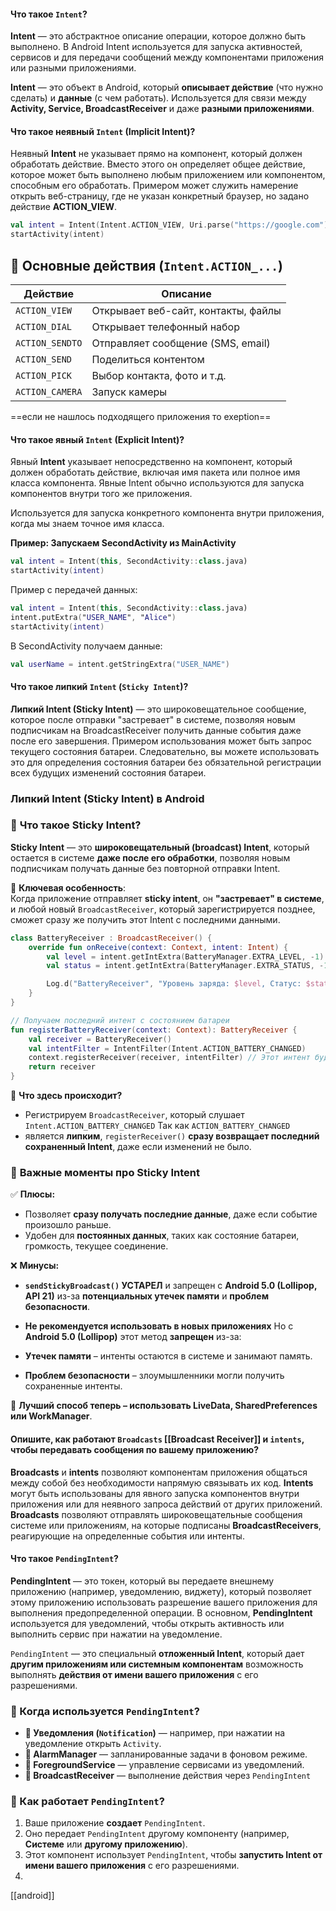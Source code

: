 #### Что такое `Intent`?

**Intent** — это абстрактное описание операции, которое должно быть выполнено. В Android Intent используется для запуска активностей, сервисов и для передачи сообщений между компонентами приложения или разными приложениями.

**Intent** — это объект в Android, который **описывает действие** (что нужно сделать) и **данные** (с чем работать). Используется для связи между **Activity, Service, BroadcastReceiver** и даже **разными приложениями**.
#### Что такое неявный `Intent` (Implicit Intent)?

Неявный **Intent** не указывает прямо на компонент, который должен обработать действие. Вместо этого он определяет общее действие, которое может быть выполнено любым приложением или компонентом, способным его обработать. Примером может служить намерение открыть веб-страницу, где не указан конкретный браузер, но задано действие **ACTION_VIEW**.
```kotlin 
val intent = Intent(Intent.ACTION_VIEW, Uri.parse("https://google.com"))
startActivity(intent)

```
## **📌 Основные действия (`Intent.ACTION_...`)**

| Действие        | Описание                            |
| --------------- | ----------------------------------- |
| `ACTION_VIEW`   | Открывает веб-сайт, контакты, файлы |
| `ACTION_DIAL`   | Открывает телефонный набор          |
| `ACTION_SENDTO` | Отправляет сообщение (SMS, email)   |
| `ACTION_SEND`   | Поделиться контентом                |
| `ACTION_PICK`   | Выбор контакта, фото и т.д.         |
| `ACTION_CAMERA` | Запуск камеры                       |
==если не нашлось подходящего приложения то exeption==

#### Что такое явный `Intent` (Explicit Intent)?
Явный **Intent** указывает непосредственно на компонент, который должен обработать действие, включая имя пакета или полное имя класса компонента. Явные Intent обычно используются для запуска компонентов внутри того же приложения.

Используется для запуска конкретного компонента внутри приложения, когда мы знаем точное имя класса.

**Пример: Запускаем SecondActivity из MainActivity**
```kotlin
val intent = Intent(this, SecondActivity::class.java)
startActivity(intent)
```
Пример с передачей данных:
```kotlin
val intent = Intent(this, SecondActivity::class.java)
intent.putExtra("USER_NAME", "Alice")
startActivity(intent)
```
В SecondActivity получаем данные:
```kotlin
val userName = intent.getStringExtra("USER_NAME")
```

#### Что такое липкий `Intent` (`Sticky Intent`)?

**Липкий Intent (Sticky Intent)** — это широковещательное сообщение, которое после отправки "застревает" в системе, позволяя новым подписчикам на BroadcastReceiver получить данные события даже после его завершения. Примером использования может быть запрос текущего состояния батареи. Следовательно, вы можете использовать это для определения состояния батареи без обязательной регистрации всех будущих изменений состояния батареи.
### **Липкий Intent (Sticky Intent) в Android**

### 🔹 **Что такое Sticky Intent?**

**Sticky Intent** — это **широковещательный (broadcast) Intent**, который остается в системе **даже после его обработки**, позволяя новым подписчикам получать данные без повторной отправки Intent.

📌 **Ключевая особенность**:  
Когда приложение отправляет **sticky intent**, он **"застревает" в системе**, и любой новый `BroadcastReceiver`, который зарегистрируется позднее, сможет сразу же получить этот Intent с последними данными.

```kotlin
class BatteryReceiver : BroadcastReceiver() {
    override fun onReceive(context: Context, intent: Intent) {
        val level = intent.getIntExtra(BatteryManager.EXTRA_LEVEL, -1)
        val status = intent.getIntExtra(BatteryManager.EXTRA_STATUS, -1)

        Log.d("BatteryReceiver", "Уровень заряда: $level, Статус: $status")
    }
}

// Получаем последний интент с состоянием батареи
fun registerBatteryReceiver(context: Context): BatteryReceiver {
    val receiver = BatteryReceiver()
    val intentFilter = IntentFilter(Intent.ACTION_BATTERY_CHANGED)
    context.registerReceiver(receiver, intentFilter) // Этот интент будет "липким"
    return receiver
}

```

📌 **Что здесь происходит?**

- Регистрируем `BroadcastReceiver`, который слушает `Intent.ACTION_BATTERY_CHANGED` Так как `ACTION_BATTERY_CHANGED` 
- является **липким**, `registerReceiver()` **сразу возвращает последний сохраненный Intent**, даже если изменений не было.
### 🔹 **Важные моменты про Sticky Intent**

✅ **Плюсы:**

- Позволяет **сразу получать последние данные**, даже если событие произошло раньше.
- Удобен для **постоянных данных**, таких как состояние батареи, громкость, текущее соединение.

❌ **Минусы:**

- **`sendStickyBroadcast()` УСТАРЕЛ** и запрещен с **Android 5.0 (Lollipop, API 21)** из-за **потенциальных утечек памяти** и **проблем безопасности**.
- **Не рекомендуется использовать в новых приложениях**
Но с **Android 5.0 (Lollipop)** этот метод **запрещен** из-за:

- **Утечек памяти** – интенты остаются в системе и занимают память.
- **Проблем безопасности** – злоумышленники могли получить сохраненные интенты.

🚀 **Лучший способ теперь – использовать LiveData, SharedPreferences или WorkManager**.



#### Опишите, как работают `Broadcasts` [[Broadcast Receiver]] и `intents`, чтобы передавать сообщения по вашему приложению?

**Broadcasts** и **intents** позволяют компонентам приложения общаться между собой без необходимости напрямую связывать их код. **Intents** могут быть использованы для явного запуска компонентов внутри приложения или для неявного запроса действий от других приложений. **Broadcasts** позволяют отправлять широковещательные сообщения системе или приложениям, на которые подписаны **BroadcastReceivers**, реагирующие на определенные события или интенты.

#### Что такое `PendingIntent`?

**PendingIntent** — это токен, который вы передаете внешнему приложению (например, уведомлению, виджету), который позволяет этому приложению использовать разрешение вашего приложения для выполнения предопределенной операции. В основном, **PendingIntent** используется для уведомлений, чтобы открыть активность или выполнить сервис при нажатии на уведомление.

`PendingIntent` — это специальный **отложенный Intent**, который дает **другим приложениям или системным компонентам** возможность выполнять **действия от имени вашего приложения** с его разрешениями.

### **📌 Когда используется `PendingIntent`?**

- **🔔 Уведомления (`Notification`)** — например, при нажатии на уведомление открыть `Activity`.
- **📅 AlarmManager** — запланированные задачи в фоновом режиме.
- **📡 ForegroundService** — управление сервисами из уведомлений.
- **📢 BroadcastReceiver** — выполнение действия через `PendingIntent`

### **📌 Как работает `PendingIntent`?**

1. Ваше приложение **создает** `PendingIntent`.
2. Оно передает `PendingIntent` другому компоненту (например, **Системе** или **другому приложению**).
3. Этот компонент использует `PendingIntent`, чтобы **запустить Intent от имени вашего приложения** с его разрешениями.
4.
[[android]]